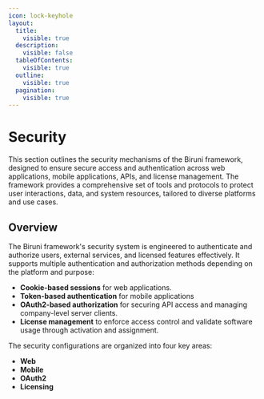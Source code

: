 ```yaml
---
icon: lock-keyhole
layout:
  title:
    visible: true
  description:
    visible: false
  tableOfContents:
    visible: true
  outline:
    visible: true
  pagination:
    visible: true
---
```


# Security

This section outlines the security mechanisms of the Biruni framework, designed to ensure secure access and authentication across web applications, mobile applications, APIs, and license management. The framework provides a comprehensive set of tools and protocols to protect user interactions, data, and system resources, tailored to diverse platforms and use cases.

## Overview

The Biruni framework's security system is engineered to authenticate and authorize users, external services, and licensed features effectively. It supports multiple authentication and authorization methods depending on the platform and purpose:

* **Cookie-based sessions** for web applications.
* **Token-based authentication** for mobile applications
* **OAuth2-based authorization** for securing API access and managing company-level server clients.
* **License management** to enforce access control and validate software usage through activation and assignment.

The security configurations are organized into four key areas:

* **Web**
* **Mobile**
* **OAuth2**
* **Licensing**
